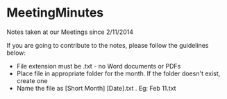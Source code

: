 MeetingMinutes
==============

Notes taken at our Meetings since 2/11/2014

If you are going to contribute to the notes, please follow the guidelines below:

* File extension must be .txt - no Word documents or PDFs
* Place file in appropriate folder for the month. If the folder doesn't exist, create one
* Name the file as [Short Month] [Date].txt . Eg: Feb 11.txt

